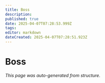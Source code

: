 ```yaml
---
title: Boss
description: 
published: true
date: 2025-04-07T07:28:53.999Z
tags: 
editor: markdown
dateCreated: 2025-04-07T07:28:51.923Z
---
```


# Boss

*This page was auto-generated from structure.*